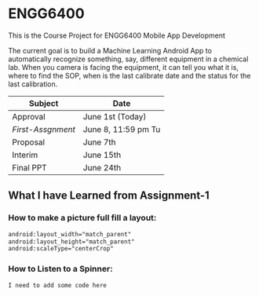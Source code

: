 # ENGG6400
This is the Course Project for ENGG6400 Mobile App Development

The current goal is to build a Machine Learning Android App to automatically recognize something, say, different equipment in a chemical lab. When you camera is facing the equipment, it  can tell you what it is, where to find the SOP, when is the last calibrate date and the status for the last calibration.

Subject|Date
------------ | -------------
Approval|June 1st (Today)
*First-Assgnment*|June 8, 11:59 pm Tu
Proposal|June 7th
Interim |June 15th
Final PPT |June 24th

## What I have Learned from Assignment-1
### How to make a picture full fill a layout:
```xml
android:layout_width="match_parent"
android:layout_height="match_parent"
android:scaleType="centerCrop"
```
### How to Listen to a Spinner:

```xml
I need to add some code here
```
